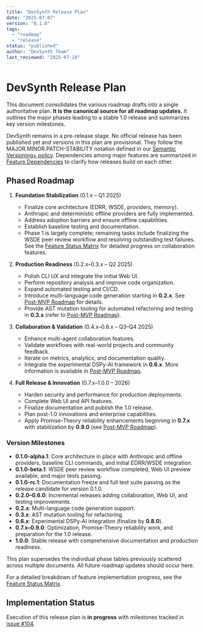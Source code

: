 ```yaml
---
title: "DevSynth Release Plan"
date: "2025-07-07"
version: "0.1.0"
tags:
  - "roadmap"
  - "release"
status: "published"
author: "DevSynth Team"
last_reviewed: "2025-07-10"
---
```


# DevSynth Release Plan

This document consolidates the various roadmap drafts into a single authoritative plan. **It is the canonical source for all roadmap updates.** It outlines the major phases leading to a stable 1.0 release and summarizes key version milestones.

DevSynth remains in a pre-release stage. No official release has been published yet and versions in this plan are provisional. They follow the MAJOR.MINOR.PATCH-STABILITY notation defined in our [Semantic Versioning+ policy](../policies/semantic_versioning.md).
Dependencies among major features are summarized in [Feature Dependencies](feature_dependencies.md) to clarify how releases build on each other.

## Phased Roadmap

1. **Foundation Stabilization** (0.1.x – Q1 2025)
   - Finalize core architecture (EDRR, WSDE, providers, memory).
   - Anthropic and deterministic offline providers are fully implemented.
   - Address adoption barriers and ensure offline capabilities.
   - Establish baseline testing and documentation.
   - Phase 1 is largely complete; remaining tasks include finalizing the WSDE
     peer review workflow and resolving outstanding test failures. See the
     [Feature Status Matrix](../implementation/feature_status_matrix.md) for
     detailed progress on collaboration features.

2. **Production Readiness** (0.2.x–0.3.x – Q2 2025)
   - Polish CLI UX and integrate the initial Web UI.
   - Perform repository analysis and improve code organization.
   - Expand automated testing and CI/CD.
   - Introduce multi-language code generation starting in **0.2.x**. See [Post-MVP Roadmap](post_mvp_roadmap.md#phase-4-advanced-code-generation-and-refactoring) for details.
   - Provide AST mutation tooling for automated refactoring and testing in **0.3.x** (refer to [Post-MVP Roadmap](post_mvp_roadmap.md#phase-3-self-improvement-capabilities)).

3. **Collaboration & Validation** (0.4.x–0.6.x – Q3–Q4 2025)
   - Enhance multi-agent collaboration features.
   - Validate workflows with real-world projects and community feedback.
   - Iterate on metrics, analytics, and documentation quality.
   - Integrate the experimental DSPy-AI framework in **0.6.x**. More information is available in [Post-MVP Roadmap](post_mvp_roadmap.md#phase-6-dspy-ai-integration).

4. **Full Release & Innovation** (0.7.x–1.0.0 – 2026)
   - Harden security and performance for production deployments.
   - Complete Web UI and API features.
   - Finalize documentation and publish the 1.0 release.
   - Plan post-1.0 innovations and enterprise capabilities.
   - Apply Promise-Theory reliability enhancements beginning in **0.7.x** with stabilization by **0.9.0** (see [Post-MVP Roadmap](post_mvp_roadmap.md#phase-7-promise-theory-reliability-enhancements)).

### Version Milestones

- **0.1.0-alpha.1**: Core architecture in place with Anthropic and offline
  providers, baseline CLI commands, and initial EDRR/WSDE integration.
- **0.1.0-beta.1**: WSDE peer review workflow completed, Web UI preview
  available, and major tests passing.
- **0.1.0-rc.1**: Documentation freeze and full test suite passing as the
  release candidate for version 0.1.0.
- **0.2.0–0.6.0**: Incremental releases adding collaboration, Web UI, and testing improvements.
- **0.2.x**: Multi-language code generation support.
- **0.3.x**: AST mutation tooling for refactoring.
- **0.6.x**: Experimental DSPy-AI integration (finalize by **0.8.0**).
- **0.7.x–0.9.0**: Optimization, Promise-Theory reliability work, and preparation for the 1.0 release.
- **1.0.0**: Stable release with comprehensive documentation and production readiness.

This plan supersedes the individual phase tables previously scattered across multiple documents. All future roadmap updates should occur here.

For a detailed breakdown of feature implementation progress, see the
[Feature Status Matrix](../implementation/feature_status_matrix.md).
## Implementation Status

Execution of this release plan is **in progress** with milestones tracked in
[issue #104](https://github.com/ravenoak/devsynth/issues/104).
